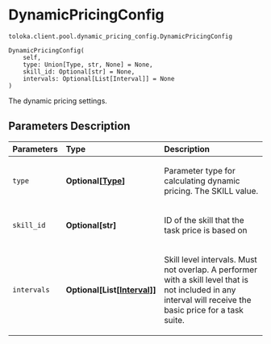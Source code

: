 # DynamicPricingConfig
`toloka.client.pool.dynamic_pricing_config.DynamicPricingConfig`

```
DynamicPricingConfig(
    self,
    type: Union[Type, str, None] = None,
    skill_id: Optional[str] = None,
    intervals: Optional[List[Interval]] = None
)
```

The dynamic pricing settings.

## Parameters Description

| Parameters | Type | Description |
| :----------| :----| :-----------|
`type`|**Optional\[[Type](toloka.client.pool.dynamic_pricing_config.DynamicPricingConfig.Type.md)\]**|<p>Parameter type for calculating dynamic pricing. The SKILL value.</p>
`skill_id`|**Optional\[str\]**|<p>ID of the skill that the task price is based on</p>
`intervals`|**Optional\[List\[[Interval](toloka.client.pool.dynamic_pricing_config.DynamicPricingConfig.Interval.md)\]\]**|<p>Skill level intervals. Must not overlap. A performer with a skill level that is not included in any interval will receive the basic price for a task suite.</p>
